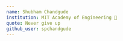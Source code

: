 ```yaml
---
name: Shubham Chandgude 	
institution: MIT Academy of Engineering 🚩 
quote: Never give up
github_user: spchandgude
---
```

